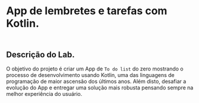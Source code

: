 # App de lembretes e tarefas com Kotlin.

## <br />Descrição do Lab.
O objetivo do projeto é criar um App de `To do list` do zero mostrando o processo de desenvolvimento usando Kotlin, uma das linguagens de programação de maior ascensão dos últimos anos. Além disto, desafiar a evolução do App e entregar uma solução mais robusta pensando sempre na melhor experiência do usuário.
